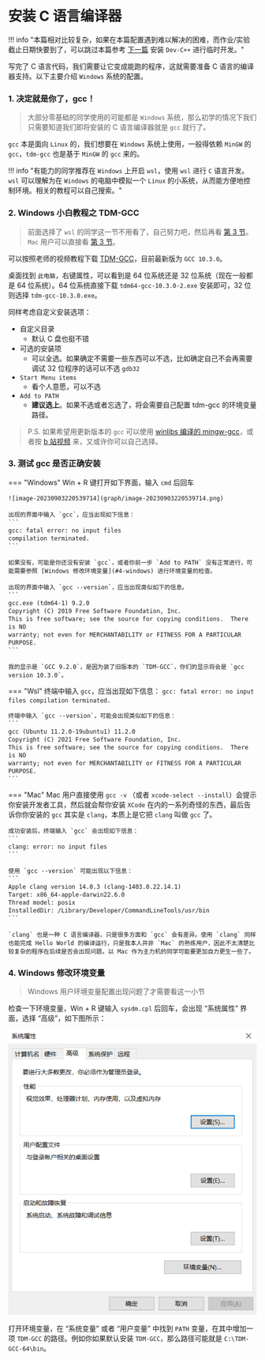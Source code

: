 # 安装 C 语言编译器

!!! info "本篇相对比较复杂，如果在本篇配置遇到难以解决的困难，而作业/实验截止日期快要到了，可以跳过本篇参考 [下一篇](local_env.md) 安装 `Dev-C++` 进行临时开发。"

写完了 C 语言代码，我们需要让它变成能跑的程序，这就需要准备 C 语言的编译器支持。以下主要介绍 `Windows` 系统的配置。

### 1. 决定就是你了，gcc！

> 大部分零基础的同学使用的可能都是 `Windows` 系统，那么初学的情况下我们只需要知道我们即将安装的 C 语言编译器就是 `gcc` 就行了。

`gcc` 本是面向 `Linux` 的，我们想要在 `Windows` 系统上使用，一般得依赖 `MinGW` 的 `gcc`，`tdm-gcc` 也是基于 `MinGW` 的 `gcc` 来的。

!!! info "有能力的同学推荐在 `Windows` 上开启 `wsl`，使用 `wsl` 进行 `C` 语言开发。`wsl` 可以理解为在 `Windows` 的电脑中模拟一个 `Linux` 的小系统，从而能方便地控制环境。相关的教程可以自己搜索。"

### 2. Windows 小白教程之 TDM-GCC

> 前面选择了 `wsl` 的同学这一节不用看了，自己努力吧，然后再看 [第 3 节](#3-gcc)。`Mac` 用户可以直接看 [第 3 节](#3-gcc)。

可以按照老师的视频教程下载 [TDM-GCC](https://jmeubank.github.io/tdm-gcc/download/)，目前最新版为 `GCC 10.3.0`。

桌面找到 `此电脑`，右键属性，可以看到是 64 位系统还是 32 位系统（现在一般都是 64 位系统）。64 位系统直接下载 `tdm64-gcc-10.3.0-2.exe` 安装即可，32 位则选择 `tdm-gcc-10.3.0.exe`。

同样考虑自定义安装选项：

- 自定义目录
    - 默认 C 盘也挺不错
- 可选的安装项
    - 可以全选。如果确定不需要一些东西可以不选，比如确定自己不会再需要调试 32 位程序的话可以不选 `gdb32`
- `Start Menu items`
    - 看个人意愿，可以不选
- `Add to PATH`
    - **建议选上**。如果不选或者忘选了，将会需要自己配置 tdm-gcc 的环境变量路径。

> P.S. 如果希望用更新版本的 `gcc` 可以使用 [winlibs 编译的 mingw-gcc](https://winlibs.com/)，或者按 [b 站视频](https://www.bilibili.com/video/BV19c411G7ey/?p=3) 来，又或许你可以自己选择。

### 3. 测试 gcc 是否正确安装

=== "Windows"
    Win + R 键打开如下界面，输入 `cmd` 后回车

    ![image-20230903220539714](graph/image-20230903220539714.png)
    
    出现的界面中输入 `gcc`，应当出现如下信息：
    ```
    gcc: fatal error: no input files
    compilation terminated.
    ```
    
    如果没有，可能是你还没有安装 `gcc`，或者你前一步 `Add to PATH` 没有正常进行，可能需要参照 [Windows 修改环境变量](#4-windows) 进行环境变量的检查。
    
    出现的界面中输入 `gcc --version`，应当出现类似如下的信息。
    ```
    gcc.exe (tdm64-1) 9.2.0
    Copyright (C) 2019 Free Software Foundation, Inc.
    This is free software; see the source for copying conditions.  There is NO
    warranty; not even for MERCHANTABILITY or FITNESS FOR A PARTICULAR PURPOSE.
    ```
    
    我的显示是 `GCC 9.2.0`，是因为装了旧版本的 `TDM-GCC`，你们的显示将会是 `gcc version 10.3.0`。

=== "Wsl"
    终端中输入 `gcc`，应当出现如下信息：
    ```
    gcc: fatal error: no input files
    compilation terminated.
    ```

    终端中输入 `gcc --version`，可能会出现类似如下的信息：
    ```
    gcc (Ubuntu 11.2.0-19ubuntu1) 11.2.0
    Copyright (C) 2021 Free Software Foundation, Inc.
    This is free software; see the source for copying conditions.  There is NO
    warranty; not even for MERCHANTABILITY or FITNESS FOR A PARTICULAR PURPOSE.
    ```

=== "Mac"
    Mac 用户直接使用 `gcc -v` （或者 `xcode-select --install`）会提示你安装开发者工具，然后就会帮你安装 `XCode` 在内的一系列奇怪的东西，最后告诉你你安装的 `gcc` 其实是 `clang`，本质上是它把 `clang` 叫做 `gcc` 了。

    成功安装后，终端输入 `gcc` 会出现如下信息：
    ```
    clang: error: no input files
    ```
    
    使用 `gcc --version` 可能出现以下信息：
    ```
    Apple clang version 14.0.3 (clang-1403.0.22.14.1)
    Target: x86_64-apple-darwin22.6.0
    Thread model: posix
    InstalledDir: /Library/Developer/CommandLineTools/usr/bin
    ```
    
    `clang` 也是一种 C 语言编译器，只是很多方面和 `gcc` 会有差异。使用 `clang` 同样也能完成 Hello World 的编译运行，只是我本人并非 `Mac` 的熟练用户，因此不太清楚比较复杂的程序在后续是否会出现问题。以 Mac 作为主力机的同学可能要更加自力更生一些了。
### 4. Windows 修改环境变量

> Windows 用户环境变量配置出现问题了才需要看这一小节

检查一下环境变量，Win + R 键输入 `sysdm.cpl` 后回车，会出现 “系统属性” 界面，选择 “高级”，如下图所示：

![image-20230903225801787](graph/image-20230903225801787.png)

打开环境变量，在 “系统变量” 或者 “用户变量” 中找到 `PATH` 变量，在其中增加一项 `TDM-GCC` 的路径。例如你如果默认安装 `TDM-GCC`，那么路径可能就是 `C:\TDM-GCC-64\bin`。